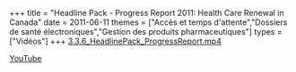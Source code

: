 +++
title = "Headline Pack - Progress Report 2011: Health Care Renewal in Canada"
date = 2011-06-11
themes = ["Accès et temps d'attente","Dossiers de santé électroniques","Gestion des produits pharmaceutiques"]
types = ["Vidéos"]
+++
[3.3.6_HeadlinePack_ProgressReport.mp4](/files/3.3.6_HeadlinePack_ProgressReport.mp4)

[YouTube](https://www.youtube.com/watch?v=bplmTX3BDH8)
